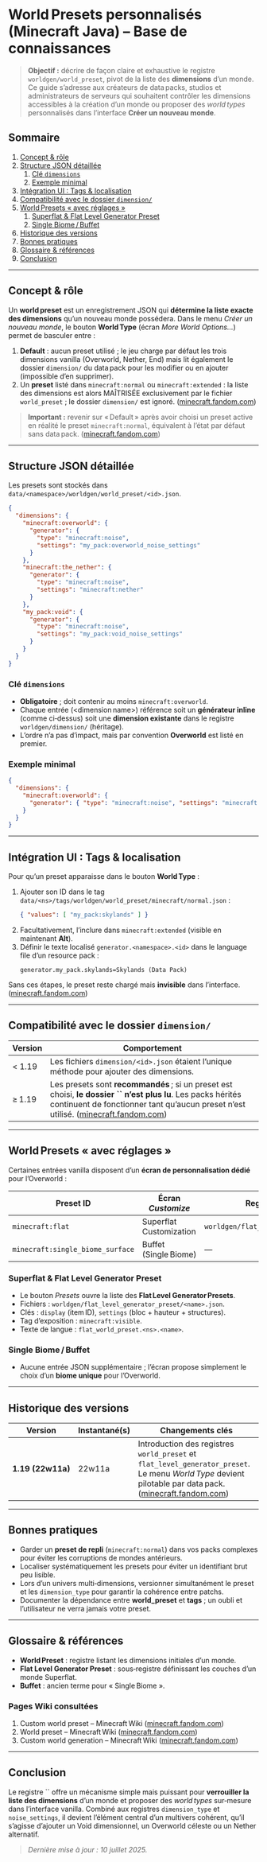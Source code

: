 # World Presets personnalisés (Minecraft Java) – Base de connaissances

> **Objectif :** décrire de façon claire et exhaustive le registre `worldgen/world_preset`, pivot de la liste des **dimensions** d’un monde. Ce guide s’adresse aux créateurs de data packs, studios et administrateurs de serveurs qui souhaitent contrôler les dimensions accessibles à la création d’un monde ou proposer des *world types* personnalisés dans l’interface **Créer un nouveau monde**.

## Sommaire

1. [Concept & rôle](#concept--rôle)
2. [Structure JSON détaillée](#structure-json-détaillée)
   1. [Clé ](#clé-dimensions)[`dimensions`](#clé-dimensions)
   2. [Exemple minimal](#exemple-minimal)
3. [Intégration UI : Tags & localisation](#intégration-ui--tags--localisation)
4. [Compatibilité avec le dossier ](#compatibilité-avec-le-dossier-dimension)[`dimension/`](#compatibilité-avec-le-dossier-dimension)
5. [World Presets « avec réglages »](#world-presets-avec-réglages)
   1. [Superflat & Flat Level Generator Preset](#superflat--flat-level-generator-preset)
   2. [Single Biome / Buffet](#single-biome--buffet)
6. [Historique des versions](#historique-des-versions)
7. [Bonnes pratiques](#bonnes-pratiques)
8. [Glossaire & références](#glossaire--références)
9. [Conclusion](#conclusion)

---

## Concept & rôle

Un **world preset** est un enregistrement JSON qui **détermine la liste exacte des dimensions** qu’un nouveau monde possédera. Dans le menu *Créer un nouveau monde*, le bouton **World Type** (écran *More World Options…*) permet de basculer entre :

1. **Default** : aucun preset utilisé ; le jeu charge par défaut les trois dimensions vanilla (Overworld, Nether, End) mais lit également le dossier `dimension/` du data pack pour les modifier ou en ajouter (impossible d’en supprimer).
2. Un **preset** listé dans `minecraft:normal` ou `minecraft:extended` : la liste des dimensions est alors MAÎTRISÉE exclusivement par le fichier `world_preset` ; le dossier `dimension/` est ignoré. ([minecraft.fandom.com](https://minecraft.fandom.com/wiki/Custom_world_preset))

> **Important :** revenir sur « Default » après avoir choisi un preset active en réalité le preset `minecraft:normal`, équivalent à l’état par défaut sans data pack. ([minecraft.fandom.com](https://minecraft.fandom.com/wiki/Custom_world_preset))

---

## Structure JSON détaillée

Les presets sont stockés dans `data/<namespace>/worldgen/world_preset/<id>.json`.

```json
{
  "dimensions": {
    "minecraft:overworld": {
      "generator": {
        "type": "minecraft:noise",
        "settings": "my_pack:overworld_noise_settings"
      }
    },
    "minecraft:the_nether": {
      "generator": {
        "type": "minecraft:noise",
        "settings": "minecraft:nether"
      }
    },
    "my_pack:void": {
      "generator": {
        "type": "minecraft:noise",
        "settings": "my_pack:void_noise_settings"
      }
    }
  }
}
```

### Clé `dimensions`

- **Obligatoire** ; doit contenir au moins `minecraft:overworld`.
- Chaque entrée (\<dimension name>) référence soit un **générateur inline** (comme ci‑dessus) soit une **dimension existante** dans le registre `worldgen/dimension/` (héritage).
- L’ordre n’a pas d’impact, mais par convention **Overworld** est listé en premier.

### Exemple minimal

```json
{
  "dimensions": {
    "minecraft:overworld": {
      "generator": { "type": "minecraft:noise", "settings": "minecraft:overworld" }
    }
  }
}
```

---

## Intégration UI : Tags & localisation

Pour qu’un preset apparaisse dans le bouton **World Type** :

1. Ajouter son ID dans le tag `data/<ns>/tags/worldgen/world_preset/minecraft/normal.json` :
   ```json
   { "values": [ "my_pack:skylands" ] }
   ```
2. Facultativement, l’inclure dans `minecraft:extended` (visible en maintenant **Alt**).
3. Définir le texte localisé `generator.<namespace>.<id>` dans le language file d’un resource pack :
   ```
   generator.my_pack.skylands=Skylands (Data Pack)
   ```

Sans ces étapes, le preset reste chargé mais **invisible** dans l’interface. ([minecraft.fandom.com](https://minecraft.fandom.com/wiki/Custom_world_preset))

---

## Compatibilité avec le dossier `dimension/`

| Version | Comportement                                                                                                                                                                                                                                                     |
| ------- | ---------------------------------------------------------------------------------------------------------------------------------------------------------------------------------------------------------------------------------------------------------------- |
| < 1.19  | Les fichiers `dimension/<id>.json` étaient l’unique méthode pour ajouter des dimensions.                                                                                                                                                                         |
| ≥ 1.19  | Les presets sont **recommandés** ; si un preset est choisi, **le dossier **``** n’est plus lu**. Les packs hérités continuent de fonctionner tant qu’aucun preset n’est utilisé. ([minecraft.fandom.com](https://minecraft.fandom.com/wiki/Custom_world_preset)) |

---

## World Presets « avec réglages »

Certaines entrées vanilla disposent d’un **écran de personnalisation dédié** pour l’Overworld :

| Preset ID                        | Écran *Customize*       | Registre associé                       |
| -------------------------------- | ----------------------- | -------------------------------------- |
| `minecraft:flat`                 | Superflat Customization | `worldgen/flat_level_generator_preset` |
| `minecraft:single_biome_surface` | Buffet (Single Biome)   | —                                      |

### Superflat & Flat Level Generator Preset

- Le bouton *Presets* ouvre la liste des **Flat Level Generator Presets**.
- Fichiers : `worldgen/flat_level_generator_preset/<name>.json`.
- Clés : `display` (item ID), `settings` (bloc + hauteur + structures).
- Tag d’exposition : `minecraft:visible`.
- Texte de langue : `flat_world_preset.<ns>.<name>`.

### Single Biome / Buffet

- Aucune entrée JSON supplémentaire ; l’écran propose simplement le choix d’un **biome unique** pour l’Overworld.

---

## Historique des versions

| Version           | Instantané(s) | Changements clés                                                                                                                                                                                                  |
| ----------------- | ------------- | ----------------------------------------------------------------------------------------------------------------------------------------------------------------------------------------------------------------- |
| **1.19 (22w11a)** | 22w11a        | Introduction des registres `world_preset` et `flat_level_generator_preset`. Le menu *World Type* devient pilotable par data pack. ([minecraft.fandom.com](https://minecraft.fandom.com/wiki/Custom_world_preset)) |

---

## Bonnes pratiques

- Garder un **preset de repli** (`minecraft:normal`) dans vos packs complexes pour éviter les corruptions de mondes antérieurs.
- Localiser systématiquement les presets pour éviter un identifiant brut peu lisible.
- Lors d’un univers multi‑dimensions, versionner simultanément le preset et les `dimension_type` pour garantir la cohérence entre patchs.
- Documenter la dépendance entre **world\_preset** et **tags** ; un oubli et l’utilisateur ne verra jamais votre preset.

---

## Glossaire & références

- **World Preset** : registre listant les dimensions initiales d’un monde.
- **Flat Level Generator Preset** : sous‑registre définissant les couches d’un monde Superflat.
- **Buffet** : ancien terme pour « Single Biome ».

### Pages Wiki consultées

1. Custom world preset – Minecraft Wiki ([minecraft.fandom.com](https://minecraft.fandom.com/wiki/Custom_world_preset))
2. World preset – Minecraft Wiki ([minecraft.fandom.com](https://minecraft.fandom.com/wiki/World_preset))
3. Custom world generation – Minecraft Wiki ([minecraft.fandom.com](https://minecraft.fandom.com/wiki/Custom_world_generation))

---

## Conclusion

Le registre `` offre un mécanisme simple mais puissant pour **verrouiller la liste des dimensions** d’un monde et proposer des *world types* sur‑mesure dans l’interface vanilla. Combiné aux registres `dimension_type` et `noise_settings`, il devient l’élément central d’un multivers cohérent, qu’il s’agisse d’ajouter un Void dimensionnel, un Overworld céleste ou un Nether alternatif.

> *Dernière mise à jour : 10 juillet 2025.*

